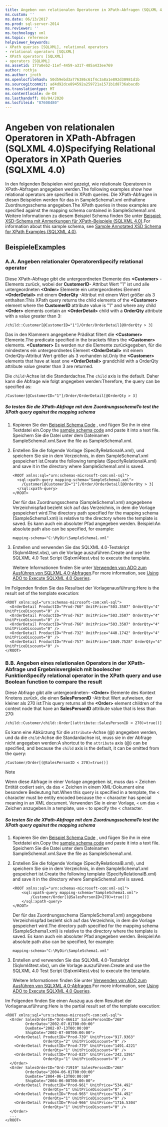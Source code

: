 ```yaml
---
title: Angeben von relationalen Operatoren in XPath-Abfragen (SQLXML 4,0) | Microsoft-Dokumentation
ms.custom: ''
ms.date: 06/13/2017
ms.prod: sql-server-2014
ms.reviewer: ''
ms.technology: xml
ms.topic: reference
helpviewer_keywords:
- XPath queries [SQLXML], relational operators
- relational operators [SQLXML]
- XPath operators [SQLXML]
- operators [SQLXML]
ms.assetid: 177a0eb2-11ef-4459-a317-485a433ee769
author: rothja
ms.author: jroth
ms.openlocfilehash: 50d59ebd3a776386c61f4c3a8a1e892d30981d1b
ms.sourcegitcommit: ad4d92dce894592a259721a1571b1d8736abacdb
ms.translationtype: MT
ms.contentlocale: de-DE
ms.lasthandoff: 08/04/2020
ms.locfileid: "87608480"
---
```

# <a name="specifying-relational-operators-in-xpath-queries-sqlxml-40"></a><span data-ttu-id="ed58e-102">Angeben von relationalen Operatoren in XPath-Abfragen (SQLXML 4.0)</span><span class="sxs-lookup"><span data-stu-id="ed58e-102">Specifying Relational Operators in XPath Queries (SQLXML 4.0)</span></span>
  <span data-ttu-id="ed58e-103">In den folgenden Beispielen wird gezeigt, wie relationale Operatoren in XPath-Abfragen angegeben werden.</span><span class="sxs-lookup"><span data-stu-id="ed58e-103">The following examples show how relational operators are specified in XPath queries.</span></span> <span data-ttu-id="ed58e-104">Die XPath-Abfragen in diesen Beispielen werden für das in SampleSchema1.xml enthaltene Zuordnungsschema angegeben.</span><span class="sxs-lookup"><span data-stu-id="ed58e-104">The XPath queries in these examples are specified against the mapping schema contained in SampleSchema1.xml.</span></span> <span data-ttu-id="ed58e-105">Weitere Informationen zu diesem Beispiel Schema finden Sie unter [Beispiel: XSD-Schema mit Anmerkungen für XPath-Beispiele &#40;SQLXML 4,0&#41;](sample-annotated-xsd-schema-for-xpath-examples-sqlxml-4-0.md).</span><span class="sxs-lookup"><span data-stu-id="ed58e-105">For information about this sample schema, see [Sample Annotated XSD Schema for XPath Examples &#40;SQLXML 4.0&#41;](sample-annotated-xsd-schema-for-xpath-examples-sqlxml-4-0.md).</span></span>  
  
## <a name="examples"></a><span data-ttu-id="ed58e-106">Beispiele</span><span class="sxs-lookup"><span data-stu-id="ed58e-106">Examples</span></span>  
  
### <a name="a-specify-relational-operator"></a><span data-ttu-id="ed58e-107">A.</span><span class="sxs-lookup"><span data-stu-id="ed58e-107">A.</span></span> <span data-ttu-id="ed58e-108">Angeben relationaler Operatoren</span><span class="sxs-lookup"><span data-stu-id="ed58e-108">Specify relational operator</span></span>  
 <span data-ttu-id="ed58e-109">Diese XPath-Abfrage gibt die untergeordneten Elemente des **\<Customer>** -Elements zurück, wobei der **CustomerID-** Attribut Wert "1" ist und alle untergeordneten **\<Order>** Elemente ein untergeordnetes Element **\<OrderDetail>** mit einem **OrderQty** -Attribut mit einem Wert größer als 3 enthalten:</span><span class="sxs-lookup"><span data-stu-id="ed58e-109">This XPath query returns the child elements of the **\<Customer>** element where the **CustomerID** attribute value is "1" and where any child **\<Order>** elements contain an **\<OrderDetail>** child with a **OrderQty** attribute with a value greater than 3:</span></span>  
  
```  
/child::Customer[@CustomerID="1"]/Order/OrderDetail[@OrderQty > 3]  
```  
  
 <span data-ttu-id="ed58e-110">Das in den Klammern angegebene Prädikat filtert die **\<Customer>** Elemente.</span><span class="sxs-lookup"><span data-stu-id="ed58e-110">The predicate specified in the brackets filters the **\<Customer>** elements.</span></span> <span data-ttu-id="ed58e-111">**\<Customer>** Es werden nur die Elemente zurückgegeben, für die mindestens ein untergeordnetes Element **\<OrderDetail>** mit einem OrderQty-Attribut Wert größer als 3 vorhanden ist.</span><span class="sxs-lookup"><span data-stu-id="ed58e-111">Only the **\<Customer>** elements that have at least one **\<OrderDetail>** grandchild with a OrderQty attribute value greater than 3 are returned.</span></span>  
  
 <span data-ttu-id="ed58e-112">Die `child`-Achse ist die Standardachse.</span><span class="sxs-lookup"><span data-stu-id="ed58e-112">The `child` axis is the default.</span></span> <span data-ttu-id="ed58e-113">Daher kann die Abfrage wie folgt angegeben werden:</span><span class="sxs-lookup"><span data-stu-id="ed58e-113">Therefore, the query can be specified as:</span></span>  
  
```  
/Customer[@CustomerID="1"]/Order/OrderDetail[@OrderQty > 3]  
```  
  
##### <a name="to-test-the-xpath-query-against-the-mapping-schema"></a><span data-ttu-id="ed58e-114">So testen Sie die XPath-Abfrage mit dem Zuordnungsschema</span><span class="sxs-lookup"><span data-stu-id="ed58e-114">To test the XPath query against the mapping schema</span></span>  
  
1.  <span data-ttu-id="ed58e-115">Kopieren Sie den [Beispiel Schema Code](sample-annotated-xsd-schema-for-xpath-examples-sqlxml-4-0.md) , und fügen Sie ihn in eine Textdatei ein.</span><span class="sxs-lookup"><span data-stu-id="ed58e-115">Copy the [sample schema code](sample-annotated-xsd-schema-for-xpath-examples-sqlxml-4-0.md) and paste it into a text file.</span></span> <span data-ttu-id="ed58e-116">Speichern Sie die Datei unter dem Dateinamen SampleSchema1.xml.</span><span class="sxs-lookup"><span data-stu-id="ed58e-116">Save the file as SampleSchema1.xml.</span></span>  
  
2.  <span data-ttu-id="ed58e-117">Erstellen Sie die folgende Vorlage (SpecifyRelationalA.xml), und speichern Sie sie in dem Verzeichnis, in dem SampleSchema1.xml gespeichert ist.</span><span class="sxs-lookup"><span data-stu-id="ed58e-117">Create the following template (SpecifyRelationalA.xml) and save it in the directory where SampleSchema1.xml is saved.</span></span>  
  
    ```  
    <ROOT xmlns:sql="urn:schemas-microsoft-com:xml-sql">  
      <sql:xpath-query mapping-schema="SampleSchema1.xml">  
        /Customer[@CustomerID="1"]/Order/OrderDetail[@OrderQty > 3]  
      </sql:xpath-query>  
    </ROOT>  
    ```  
  
     <span data-ttu-id="ed58e-118">Der für das Zuordnungsschema (SampleSchema1.xml) angegebene Verzeichnispfad bezieht sich auf das Verzeichnis, in dem die Vorlage gespeichert wird.</span><span class="sxs-lookup"><span data-stu-id="ed58e-118">The directory path specified for the mapping schema (SampleSchema1.xml) is relative to the directory where the template is saved.</span></span> <span data-ttu-id="ed58e-119">Es kann auch ein absoluter Pfad angegeben werden. Beispiel:</span><span class="sxs-lookup"><span data-stu-id="ed58e-119">An absolute path also can be specified, for example:</span></span>  
  
    ```  
    mapping-schema="C:\MyDir\SampleSchema1.xml"  
    ```  
  
3.  <span data-ttu-id="ed58e-120">Erstellen und verwenden Sie das SQLXML 4.0-Testskript (Sqlxml4test.vbs), um die Vorlage auszuführen.</span><span class="sxs-lookup"><span data-stu-id="ed58e-120">Create and use the SQLXML 4.0 Test Script (Sqlxml4test.vbs) to execute the template.</span></span>  
  
     <span data-ttu-id="ed58e-121">Weitere Informationen finden Sie unter [Verwenden von ADO zum Ausführen von SQLXML 4,0-Abfragen](../../sqlxml/using-ado-to-execute-sqlxml-4-0-queries.md).</span><span class="sxs-lookup"><span data-stu-id="ed58e-121">For more information, see [Using ADO to Execute SQLXML 4.0 Queries](../../sqlxml/using-ado-to-execute-sqlxml-4-0-queries.md).</span></span>  
  
 <span data-ttu-id="ed58e-122">Im Folgenden finden Sie das Resultset der Vorlagenausführung:</span><span class="sxs-lookup"><span data-stu-id="ed58e-122">Here is the result set of the template execution:</span></span>  
  
```  
<ROOT xmlns:sql="urn:schemas-microsoft-com:xml-sql">  
  <OrderDetail ProductID="Prod-760" UnitPrice="503.3507" OrderQty="4" UnitPriceDiscount="0" />   
  <OrderDetail ProductID="Prod-763" UnitPrice="503.3507" OrderQty="4" UnitPriceDiscount="0" />   
  <OrderDetail ProductID="Prod-766" UnitPrice="503.3507" OrderQty="4" UnitPriceDiscount="0" />   
  <OrderDetail ProductID="Prod-732" UnitPrice="440.1742" OrderQty="4" UnitPriceDiscount="0" />   
  <OrderDetail ProductID="Prod-757" UnitPrice="1049.7528" OrderQty="4" UnitPriceDiscount="0" />   
</ROOT>  
```  
  
### <a name="b-specify-relational-operator-in-the-xpath-query-and-use-boolean-function-to-compare-the-result"></a><span data-ttu-id="ed58e-123">B.</span><span class="sxs-lookup"><span data-stu-id="ed58e-123">B.</span></span> <span data-ttu-id="ed58e-124">Angeben eines relationalen Operators in der XPath-Abfrage und Ergebnisvergleich mit boolescher Funktion</span><span class="sxs-lookup"><span data-stu-id="ed58e-124">Specify relational operator in the XPath query and use Boolean function to compare the result</span></span>  
 <span data-ttu-id="ed58e-125">Diese Abfrage gibt alle untergeordneten- **\<Order>** Elemente des Kontext Knotens zurück, die einen **SalesPersonID** -Attribut Wert aufweisen, der kleiner als 270 ist:</span><span class="sxs-lookup"><span data-stu-id="ed58e-125">This query returns all the **\<Order>** element children of the context node that have an **SalesPersonID** attribute value that is less than 270:</span></span>  
  
```  
/child::Customer/child::Order[(attribute::SalesPersonID < 270)=true()]  
```  
  
 <span data-ttu-id="ed58e-126">Es kann eine Abkürzung für die `attribute`-Achse (@) angegeben werden, und da die `child`-Achse die Standardachse ist, muss sie in der Abfrage nicht angegeben werden:</span><span class="sxs-lookup"><span data-stu-id="ed58e-126">A shortcut to the `attribute` axis (@) can be specified, and because the `child` axis is the default, it can be omitted from the query:</span></span>  
  
```  
/Customer/Order[(@SalesPersonID < 270)=true()]  
```  
  
> [!NOTE]  
>  <span data-ttu-id="ed58e-127">Wenn diese Abfrage in einer Vorlage angegeben ist, muss das < Zeichen Entität codiert sein, da das < Zeichen in einem XML-Dokument eine besondere Bedeutung hat.</span><span class="sxs-lookup"><span data-stu-id="ed58e-127">When this query is specified in a template, the < character must be entity encoded because the < character has special meaning in an XML document.</span></span> <span data-ttu-id="ed58e-128">Verwenden Sie in einer Vorlage, `<` um das < Zeichen anzugeben.</span><span class="sxs-lookup"><span data-stu-id="ed58e-128">In a template, use `<` to specify the < character.</span></span>  
  
##### <a name="to-test-the-xpath-query-against-the-mapping-schema"></a><span data-ttu-id="ed58e-129">So testen Sie die XPath-Abfrage mit dem Zuordnungsschema</span><span class="sxs-lookup"><span data-stu-id="ed58e-129">To test the XPath query against the mapping schema</span></span>  
  
1.  <span data-ttu-id="ed58e-130">Kopieren Sie den [Beispiel Schema Code](sample-annotated-xsd-schema-for-xpath-examples-sqlxml-4-0.md) , und fügen Sie ihn in eine Textdatei ein.</span><span class="sxs-lookup"><span data-stu-id="ed58e-130">Copy the [sample schema code](sample-annotated-xsd-schema-for-xpath-examples-sqlxml-4-0.md) and paste it into a text file.</span></span> <span data-ttu-id="ed58e-131">Speichern Sie die Datei unter dem Dateinamen SampleSchema1.xml.</span><span class="sxs-lookup"><span data-stu-id="ed58e-131">Save the file as SampleSchema1.xml.</span></span>  
  
2.  <span data-ttu-id="ed58e-132">Erstellen Sie die folgende Vorlage (SpecifyRelationalB.xml), und speichern Sie sie in dem Verzeichnis, in dem SampleSchema1.xml gespeichert ist.</span><span class="sxs-lookup"><span data-stu-id="ed58e-132">Create the following template (SpecifyRelationalB.xml) and save it in the directory where SampleSchema1.xml is saved.</span></span>  
  
    ```  
    <ROOT xmlns:sql="urn:schemas-microsoft-com:xml-sql">  
        <sql:xpath-query mapping-schema="SampleSchema1.xml">  
            /Customer/Order[(@SalesPersonID<270)=true()]  
        </sql:xpath-query>  
    </ROOT>  
    ```  
  
     <span data-ttu-id="ed58e-133">Der für das Zuordnungsschema (SampleSchema1.xml) angegebene Verzeichnispfad bezieht sich auf das Verzeichnis, in dem die Vorlage gespeichert wird.</span><span class="sxs-lookup"><span data-stu-id="ed58e-133">The directory path specified for the mapping schema (SampleSchema1.xml) is relative to the directory where the template is saved.</span></span> <span data-ttu-id="ed58e-134">Es kann auch ein absoluter Pfad angegeben werden. Beispiel:</span><span class="sxs-lookup"><span data-stu-id="ed58e-134">An absolute path also can be specified, for example:</span></span>  
  
    ```  
    mapping-schema="C:\MyDir\SampleSchema1.xml"  
    ```  
  
3.  <span data-ttu-id="ed58e-135">Erstellen und verwenden Sie das SQLXML 4.0-Testskript (Sqlxml4test.vbs), um die Vorlage auszuführen.</span><span class="sxs-lookup"><span data-stu-id="ed58e-135">Create and use the SQLXML 4.0 Test Script (Sqlxml4test.vbs) to execute the template.</span></span>  
  
     <span data-ttu-id="ed58e-136">Weitere Informationen finden Sie unter [Verwenden von ADO zum Ausführen von SQLXML 4,0-Abfragen](../../sqlxml/using-ado-to-execute-sqlxml-4-0-queries.md).</span><span class="sxs-lookup"><span data-stu-id="ed58e-136">For more information, see [Using ADO to Execute SQLXML 4.0 Queries](../../sqlxml/using-ado-to-execute-sqlxml-4-0-queries.md).</span></span>  
  
 <span data-ttu-id="ed58e-137">Im Folgenden finden Sie einen Auszug aus dem Resultset der Vorlagenausführung:</span><span class="sxs-lookup"><span data-stu-id="ed58e-137">Here is the partial result set of the template execution:</span></span>  
  
```  
<ROOT xmlns:sql="urn:schemas-microsoft-com:xml-sql">  
  <Order SalesOrderID="Ord-46613" SalesPersonID="268"   
         OrderDate="2002-07-01T00:00:00"   
         DueDate="2002-07-13T00:00:00"   
         ShipDate="2002-07-08T00:00:00">  
    <OrderDetail ProductID="Prod-739" UnitPrice="917.9363"   
                 OrderQty="2" UnitPriceDiscount="0" />   
    <OrderDetail ProductID="Prod-779" UnitPrice="1491.4221"   
                 OrderQty="1" UnitPriceDiscount="0" />   
    <OrderDetail ProductID="Prod-825" UnitPrice="242.1391"   
                 OrderQty="1" UnitPriceDiscount="0" />   
  </Order>  
  <Order SalesOrderID="Ord-71919" SalesPersonID="268"  
         OrderDate="2004-06-01T00:00:00"   
         DueDate="2004-06-13T00:00:00"   
         ShipDate="2004-06-08T00:00:00">  
    <OrderDetail ProductID="Prod-961" UnitPrice="534.492"   
                 OrderQty="1" UnitPriceDiscount="0" />   
    <OrderDetail ProductID="Prod-965" UnitPrice="534.492"   
                 OrderQty="1" UnitPriceDiscount="0" />   
    <OrderDetail ProductID="Prod-966" UnitPrice="1716.5304"   
                 OrderQty="1" UnitPriceDiscount="0" />   
  </Order>  
  ...  
</ROOT>  
```  
  
  
